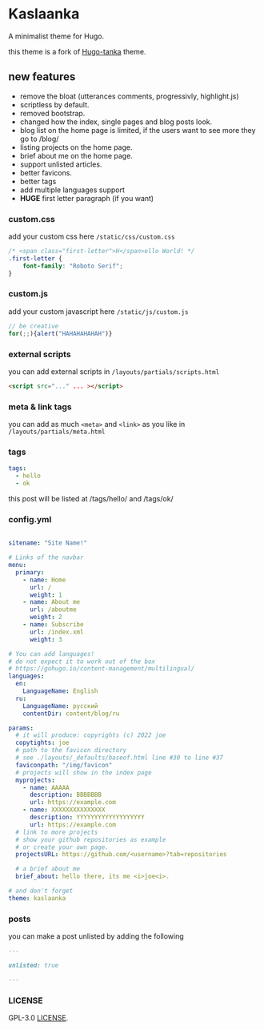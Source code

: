 # Kaslaanka

A minimalist theme for Hugo.

this theme is a fork of [Hugo-tanka](https://github.com/nanxstats/hugo-tanka) theme.

## new features

* remove the bloat (utterances comments, progressivly, highlight.js)
* scriptless by default.
* removed bootstrap.
* changed how the index, single pages and blog posts look.
* blog list on the home page is limited, if the users want to see more they go to /blog/
* listing projects on the home page.
* brief about me on the home page.
* support unlisted articles.
* better favicons.
* better tags
* add multiple languages support
* **HUGE** first letter paragraph (if you want)

### custom.css

add your custom css here `/static/css/custom.css`

```css
/* <span class="first-letter">H</span>ello World! */
.first-letter {
	font-family: "Roboto Serif";
}
```

### custom.js
add your custom javascript here `/static/js/custom.js`

```js
// be creative
for(;;){alert("HAHAHAHAHAH")}
```

### external scripts
you can add external scripts in `/layouts/partials/scripts.html`

```html
<script src="..." ... ></script>
```

### meta & link tags
you can add as much `<meta>` and `<link>` as you like in `/layouts/partials/meta.html`

### tags

```yaml
tags:
  - hello
  - ok
```

this post will be listed at /tags/hello/ and /tags/ok/

### config.yml
```yaml

sitename: "Site Name!"

# Links of the navbar
menu:
  primary:
    - name: Home
      url: /
      weight: 1
    - name: About me
      url: /aboutme
      weight: 2
    - name: Subscribe
      url: /index.xml
      weight: 3

# You can add languages!
# do not expect it to work out of the box
# https://gohugo.io/content-management/multilingual/
languages:
  en:
    LanguageName: English
  ru:
    LanguageName: русский
    contentDir: content/blog/ru

params:
  # it will produce: copyrights (c) 2022 joe
  copytights: joe
  # path to the favicon directory
  # see ./layouts/_defaults/baseof.html line #30 to line #37
  faviconpath: "/img/favicon"
  # projects will show in the index page
  myprojects:
    - name: AAAAA
      description: BBBBBBB
      url: https://example.com
    - name: XXXXXXXXXXXXXXX
      description: YYYYYYYYYYYYYYYYYYY
      url: https://example.com
  # link to more projects
  # show your github repositories as example
  # or create your own page.
  projectsURL: https://github.com/<username>?tab=repositories

  # a brief about me
  brief_about: hello there, its me <i>joe<i>.

# and don't forget
theme: kaslaanka
```

### posts

you can make a post unlisted by adding the following

```markdown
---

unlisted: true

---
```

### LICENSE
GPL-3.0 [LICENSE](./LICENSE).
